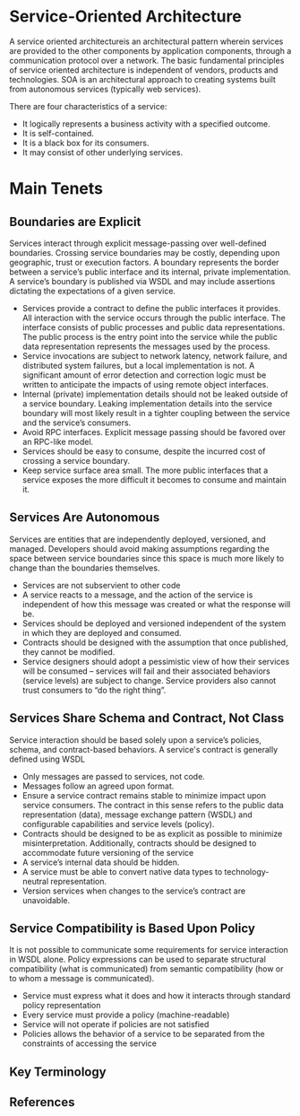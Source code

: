 # Service-Oriented Architecture

A service oriented architectureis an architectural pattern wherein services are provided to the other components by application components, through a communication protocol over a network. The basic fundamental principles of service oriented architecture is independent of vendors, products and technologies.   SOA is an architectural approach to creating systems built from autonomous services (typically web services).

There are four characteristics of a service:

- It logically represents a business activity with a specified outcome.
- It is self-contained.
- It is a black box for its consumers.
- It may consist of other underlying services.

# Main Tenets

## Boundaries are Explicit
Services interact through explicit message-passing over well-defined boundaries. Crossing service boundaries may be costly, depending upon geographic, trust or execution factors. A boundary represents the border between a service’s public interface and its internal, private implementation. A service’s boundary is published via WSDL and may include assertions dictating the expectations of a given service.

- Services provide a contract to define the public interfaces it provides. All interaction with the service occurs through the public interface. The interface consists of public processes and public data representations. The public process is the entry point into the service while the public data representation represents the messages used by the process.
- Service invocations are subject to network latency, network failure, and distributed system failures, but a local implementation is not. A significant amount of error detection and correction logic must be written to anticipate the impacts of using remote object interfaces.
- Internal (private) implementation details should not be leaked outside of a service boundary. Leaking implementation details into the service boundary will most likely result in a tighter coupling between the service and the service’s consumers.
- Avoid RPC interfaces. Explicit message passing should be favored over an RPC-like model.
- Services should be easy to consume, despite the incurred cost of crossing a service boundary.
- Keep service surface area small. The more public interfaces that a service exposes the more difficult it becomes to consume and maintain it.

## Services Are Autonomous
Services are entities that are independently deployed, versioned, and managed. Developers should avoid making assumptions regarding the space between service boundaries since this space is much more likely to change than the boundaries themselves.

- Services are not subservient to other code
- A service reacts to a message, and the action of the service is independent of how this message was created or what the response will be.
- Services should be deployed and versioned independent of the system in which they are deployed and consumed.
- Contracts should be designed with the assumption that once published, they cannot be modified.
- Service designers should adopt a pessimistic view of how their services will be consumed – services will fail and their associated behaviors (service levels) are subject to change.   Service providers also cannot trust consumers to “do the right thing”.

## Services Share Schema and Contract, Not Class
Service interaction should be based solely upon a service’s policies, schema, and contract-based behaviors. A service's contract is generally defined using WSDL

- Only messages are passed to services, not code.
- Messages follow an agreed upon format.
- Ensure a service contract remains stable to minimize impact upon service consumers. The contract in this sense refers to the public data representation (data), message exchange pattern (WSDL) and configurable capabilities and service levels (policy).
- Contracts should be designed to be as explicit as possible to minimize misinterpretation. Additionally, contracts should be designed to accommodate future versioning of the service
- A service’s internal data should be hidden.
- A service must be able to convert native data types to technology-neutral representation.
- Version services when changes to the service’s contract are unavoidable. 

## Service Compatibility is Based Upon Policy
It is not possible to communicate some requirements for service interaction in WSDL alone. Policy expressions can be used to separate structural compatibility (what is communicated) from semantic compatibility (how or to whom a message is communicated).

- Service must express what it does and how it interacts through standard policy representation
- Every service must provide a policy (machine-readable)
- Service will not operate if policies are not satisfied
- Policies allows the behavior of a service to be separated from the constraints of accessing the service

## Key Terminology

## References
